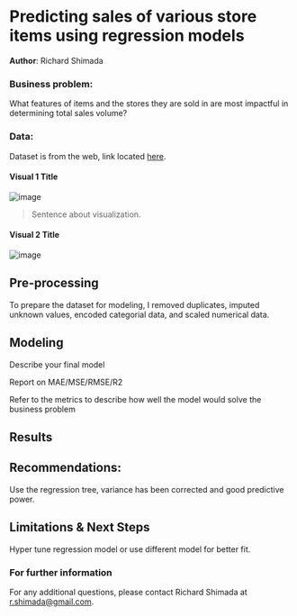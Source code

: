 # Predicting sales of various store items using regression models 


**Author**: Richard Shimada

### Business problem:

What features of items and the stores they are sold in are most impactful in determining total sales volume? 

### Data:
Dataset is from the web, link located [here](https://datahack.analyticsvidhya.com/contest/practice-problem-big-mart-sales-iii/).


#### Visual 1 Title

![image](https://user-images.githubusercontent.com/110313483/191888643-2063745e-48d7-4744-a68a-f88e6e2415df.png)

> Sentence about visualization.

#### Visual 2 Title

![image](https://user-images.githubusercontent.com/110313483/191889066-f91da510-d333-4c48-9078-c969c13c2100.png)

## Pre-processing
To prepare the dataset for modeling, I removed duplicates, imputed unknown values, encoded categorial data, and scaled numerical data.


## Modeling

Describe your final model

Report on MAE/MSE/RMSE/R2

Refer to the metrics to describe how well the model would solve the business problem



## Results


## Recommendations:

Use the regression tree, variance has been corrected and good predictive power.


## Limitations & Next Steps

Hyper tune regression model or use different model for better fit.


### For further information

For any additional questions, please contact Richard Shimada at r.shimada@gmail.com.
